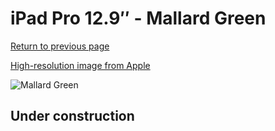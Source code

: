 # iPad Pro 12.9″ - Mallard Green

[Return to previous page](/ipad_pro4)

[High-resolution image from Apple](https://store.storeimages.cdn-apple.com/8756/as-images.apple.com/is/MJMK3?wid=4500&hei=4500&fmt=png)

<div style="width: 500px"><img src="/almost_uncompressed/MJMK3.webp" alt="Mallard Green"></div>

## Under construction
